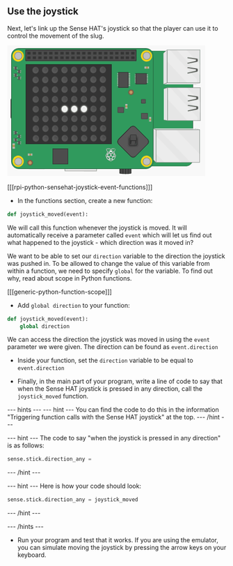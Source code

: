 ## Use the joystick

Next, let's link up the Sense HAT's joystick so that the player can use it to control the movement of the slug.

![Moving slug](images/moving-slug.gif)

[[[rpi-python-sensehat-joystick-event-functions]]]

+ In the functions section, create a new function:

```python
def joystick_moved(event):
```

We will call this function whenever the joystick is moved. It will automatically receive a parameter called `event` which will let us find out what happened to the joystick - which direction was it moved in?

We want to be able to set our `direction` variable to the direction the joystick was pushed in. To be allowed to change the value of this variable from within a function, we need to specify `global` for the variable. To find out why, read about scope in Python functions.

[[[generic-python-function-scope]]]

+ Add `global direction` to your function:

```python
def joystick_moved(event):
    global direction
```

We can access the direction the joystick was moved in using the `event` parameter we were given. The direction can be found as `event.direction`

+ Inside your function, set the `direction` variable to be equal to `event.direction`

+ Finally, in the main part of your program, write a line of code to say that when the Sense HAT joystick is pressed in any direction, call the `joystick_moved` function.

--- hints ---
--- hint ---
You can find the code to do this in the information "Triggering function calls with the Sense HAT joystick" at the top.
--- /hint ---

--- hint ---
The code to say "when the joystick is pressed in any direction" is as follows:

```python
sense.stick.direction_any =
```
--- /hint ---

--- hint ---
Here is how your code should look:

```python
sense.stick.direction_any = joystick_moved
```
--- /hint ---

--- /hints ---

+ Run your program and test that it works. If you are using the emulator, you can simulate moving the joystick by pressing the arrow keys on your keyboard.
